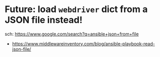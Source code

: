 # Future: load `webdriver` dict from a JSON file instead!

sch: https://www.google.com/search?q=ansible+json+from+file
- https://www.middlewareinventory.com/blog/ansible-playbook-read-json-file/